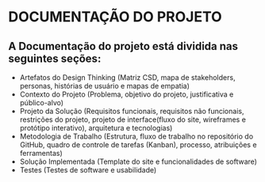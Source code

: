 # DOCUMENTAÇÃO DO PROJETO
## A Documentação do projeto está dividida nas seguintes seções:

- Artefatos do Design Thinking (Matriz CSD, mapa de stakeholders, personas, histórias de usuário e mapas de empatia)
- Contexto do Projeto (Problema, objetivo do projeto, justificativa e público-alvo)
- Projeto da Solução (Requisitos funcionais, requisitos não funcionais, restrições do projeto, projeto de interface(fluxo do site, wireframes e protótipo interativo), arquitetura e tecnologias)
- Metodologia de Trabalho (Estrutura, fluxo de trabalho no repositório do GitHub, quadro de controle de tarefas (Kanban), processo, atribuições e ferramentas)
- Solução Implementada (Template do site e funcionalidades de software)
- Testes (Testes de software e usabilidade)
